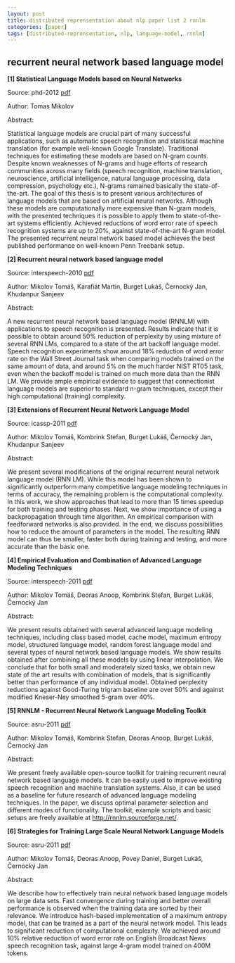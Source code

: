 ```yaml
---
layout: post
title: distributed reprensentation about nlp paper list 2 rnnlm
categories: [paper]
tags: [distributed-reprensentation, nlp, language-model, rnnlm]
---
```



## recurrent neural network based language model

**[1] Statistical Language Models based on Neural Networks**

Source: phd-2012 [pdf](http://www.fit.vutbr.cz/~imikolov/rnnlm/thesis.pdf)

Author: Tomas Mikolov

Abstract:

Statistical language models are crucial part of many successful applications, such as automatic speech recognition and statistical machine translation (for example well-known Google Translate). Traditional techniques for estimating these models are based on N-gram counts. Despite known weaknesses of N-grams and huge efforts of research communities across many fields (speech recognition, machine translation, neuroscience, artificial intelligence, natural language processing, data compression, psychology etc.), N-grams remained basically the state-of-the-art. The goal of this thesis is to present various architectures of language models that are based on artificial neural networks. Although these models are computationally more expensive than N-gram models, with the presented techniques it is possible to apply them to state-of-the-art systems efficiently. Achieved reductions of word error rate of speech recognition systems are up to 20%, against state-of-the-art N-gram model. The presented recurrent neural network based model achieves the best published performance on well-known Penn Treebank setup.

**[2] Recurrent neural network based language model**

Source: interspeech-2010 [pdf](http://www.fit.vutbr.cz/research/groups/speech/publi/2010/mikolov_interspeech2010_IS100722.pdf)

Author: Mikolov Tomáš, Karafiát Martin, Burget Lukáš, Černocký Jan, Khudanpur Sanjeev

Abstract:

A new recurrent neural network based language model (RNNLM) with applications to speech recognition is presented. Results indicate that it is possible to obtain around 50% reduction of perplexity by using mixture of several RNN LMs, compared to a state of the art backoff language model. Speech recognition experiments show around 18% reduction of word error rate on the Wall Street Journal task when comparing models trained on the same amount of data, and around 5% on the much harder NIST RT05 task, even when the backoff model is trained on much more data than the RNN LM. We provide ample empirical evidence to suggest that connectionist language models are superior to standard n-gram techniques, except their high computational (training) complexity.

**[3] Extensions of Recurrent Neural Network Language Model**

Source: icassp-2011 [pdf](http://www.fit.vutbr.cz/research/groups/speech/publi/2011/mikolov_icassp2011_5528.pdf)

Author: Mikolov Tomáš, Kombrink Stefan, Burget Lukáš, Černocký Jan, Khudanpur Sanjeev

Abstract:

We present several modifications of the original recurrent neural network language model (RNN LM). While this model has been shown to significantly outperform many competitive language modeling techniques in terms of accuracy, the remaining problem is the computational complexity. In this work, we show approaches that lead to more than 15 times speedup for both training and testing phases. Next, we show importance of using a backpropagation through time algorithm. An empirical comparison with feedforward networks is also provided. In the end, we discuss possibilities how to reduce the amount of parameters in the model. The resulting RNN model can thus be smaller, faster both during training and testing, and more accurate than the basic one.

**[4] Empirical Evaluation and Combination of Advanced Language Modeling Techniques**

Source: interspeech-2011 [pdf](http://www.fit.vutbr.cz/~imikolov/rnnlm/is2011_emp.pdf)

Author: Mikolov Tomáš, Deoras Anoop, Kombrink Stefan, Burget Lukáš, Černocký Jan

Abstract:

We present results obtained with several advanced language modeling techniques, including class based model, cache model, maximum entropy model, structured language model, random forest language model and several types of neural network based language models. We show results obtained after combining all these models by using linear interpolation. We conclude that for both small and moderately sized tasks, we obtain new state of the art results with combination of models, that is significantly better than performance of any individual model. Obtained perplexity reductions against Good-Turing trigram baseline are over 50% and against modified Kneser-Ney smoothed 5-gram over 40%.

**[5] RNNLM - Recurrent Neural Network Language Modeling Toolkit**

Source: asru-2011 [pdf](http://www.fit.vutbr.cz/~imikolov/rnnlm/rnnlm-demo.pdf)

Author: Mikolov Tomáš, Kombrink Stefan, Deoras Anoop, Burget Lukáš, Černocký Jan

Abstract:

We present freely available open-source toolkit for training recurrent neural network based language models. It can be easily used to improve existing speech recognition and machine translation systems. Also, it can be used as a baseline for future research of advanced language modeling techniques. In the paper, we discuss optimal parameter selection and different modes of functionality. The toolkit, example scripts and basic setups are freely available at http://rnnlm.sourceforge.net/.

**[6] Strategies for Training Large Scale Neural Network Language Models**

Source: asru-2011 [pdf](http://www.fit.vutbr.cz/~imikolov/rnnlm/asru_large_v4.pdf)

Author: Mikolov Tomáš, Deoras Anoop, Povey Daniel, Burget Lukáš, Černocký Jan

Abstract:

We describe how to effectively train neural network based language models on large data sets. Fast convergence during training and better overall performance is observed when the training data are sorted by their relevance. We introduce hash-based implementation of a maximum entropy model, that can be trained as a part of the neural network model. This leads to significant reduction of computational complexity. We achieved around 10% relative reduction of word error rate on English Broadcast News speech recognition task, against large 4-gram model trained on 400M tokens.


